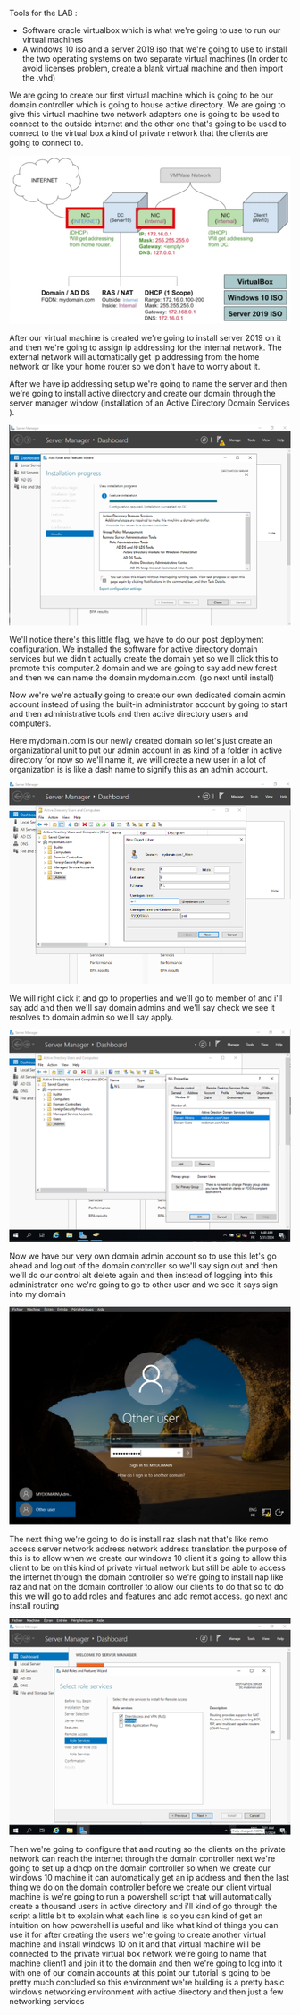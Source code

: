 Tools for the LAB :

- Software oracle virtualbox which is what we're going to use to run our virtual machines
- A windows 10 iso and a server 2019 iso that we're going to use to install the two operating systems on two separate virtual machines
(In order to avoid licenses problem, create a blank virtual machine and then import the .vhd)


We are going to create our first virtual machine which is going to be our domain controller which is going to house active directory. We are going to give this virtual machine two network adapters one is going to be used to connect to the outside internet and the other one that's going to be used to connect to the virtual box a kind of private network that the clients are going to connect to.

![hello](Images/Diag1.png)


After our virtual machine is created we're going to install server 2019 on it and then we're going to assign ip addressing for the internal network. The external network will automatically get ip addressing from the home network or like your home router so we don't have to worry about it. 

After we have ip addressing setup we're going to name the server and then we're going to install active directory and create our domain through the server manager window (installation of an Active Directory Domain Services ).



![hello](Images/Diag2.png)

We'll notice there's this little flag, we have to do our post deployment configuration. We installed the software for active directory domain services but we didn't actually create the domain yet so we'll click this to promote this computer.2 domain and we are going to say add new forest and then we can name the domain mydomain.com. (go next until install)

Now we're we're actually going to create our own dedicated domain admin account instead of using the built-in administrator account by going to start and then administrative tools and then active directory users and computers.

Here mydomain.com is our newly created domain so let's just create an organizational unit to put our admin account in as kind of a folder in active directory for now so we'll name it, we will create a new user in a lot of organization is is like a dash name to signify this as an admin account.

![hello](Images/Diag3.png)

We will right click it and go to properties and we'll go to member of and i'll say add and then we'll say domain admins and we'll say check we see it resolves to domain admin so we'll say apply.


![hello](Images/Diag4.png)


Now we have our very own domain admin account so to use this let's go ahead and log out of the domain controller so we'll say sign out and then we'll do our control alt delete again and then instead of logging into this administrator one we're going to go to other user and we see it says sign into my domain

![hello](Images/Diag5.png)

The next thing we're going to do is install raz slash nat that's like remo access server network address network address translation the purpose of this is to allow when we create our windows 10 client it's going to allow this client to be on this kind of private virtual network but still be able to access the internet through the domain controller so we're going to install nap like raz and nat on the domain controller to allow our clients to do that so to do this we will go to add roles and features and add remot access. go next and install routing

![hello](Images/Diag6.png)


Then we're going to configure that and routing so the clients on the private network can reach the internet through the domain controller next we're going to set up a dhcp on the domain controller so when we create our windows 10 machine it can automatically get an ip address and then the last thing we do on the domain controller before we create our client virtual machine is we're going to run a powershell script that will automatically create a thousand users in active directory and i'll kind of go through the script a little bit to explain what each line is so you can kind of get an intuition on how powershell is useful and like what kind of things you can use it for after creating the users we're going to create another virtual machine and install windows 10 on it and that virtual machine will be connected to the private virtual box network we're going to name that machine client1 and join it to the domain and then we're going to log into it with one of our domain accounts at this point our tutorial is going to be pretty much concluded so this environment we're building is a pretty basic windows networking environment with active directory and then just a few networking services
